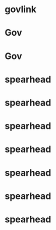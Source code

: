 # govlink
# Gov
# Gov
# spearhead
# spearhead
# spearhead
# spearhead
# spearhead
# spearhead
# spearhead
